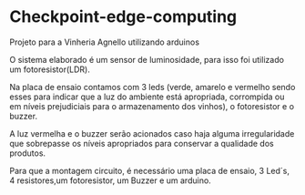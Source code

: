 # Checkpoint-edge-computing

Projeto para a Vinheria Agnello utilizando arduinos

O sistema elaborado é um sensor de luminosidade, para isso foi utilizado um fotoresistor(LDR).

Na placa de ensaio contamos com 3 leds (verde, amarelo e vermelho sendo esses para indicar que a luz do ambiente está apropriada, corrompida ou em níveis prejudiciais para o armazenamento dos vinhos), o fotoresistor e o buzzer.

A luz vermelha e o buzzer serão acionados caso haja alguma irregularidade que sobrepasse os níveis apropriados para conservar a qualidade dos produtos.

Para que a montagem circuito, é necessário uma placa de ensaio, 3 Led´s, 4 resistores,um fotoresistor, um Buzzer e um arduino.


